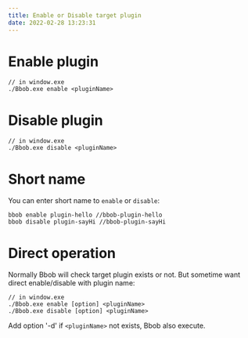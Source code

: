 ```yaml
---
title: Enable or Disable target plugin
date: 2022-02-28 13:23:31
---
```

# Enable plugin
```
// in window.exe
./Bbob.exe enable <pluginName>
```

# Disable plugin
```
// in window.exe
./Bbob.exe disable <pluginName>
```

# Short name
You can enter short name to `enable` or `disable`:
```
bbob enable plugin-hello //bbob-plugin-hello
bbob disable plugin-sayHi //bbob-plugin-sayHi
```

# Direct operation
Normally Bbob will check target plugin exists or not. But sometime want direct enable/disable with plugin name:
```
// in window.exe
./Bbob.exe enable [option] <pluginName>
./Bbob.exe disable [option] <pluginName>
```
Add option '-d' if `<pluginName>` not exists, Bbob also execute.